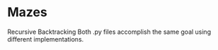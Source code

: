 # Mazes

Recursive Backtracking
  Both .py files accomplish the same goal using different implementations.
